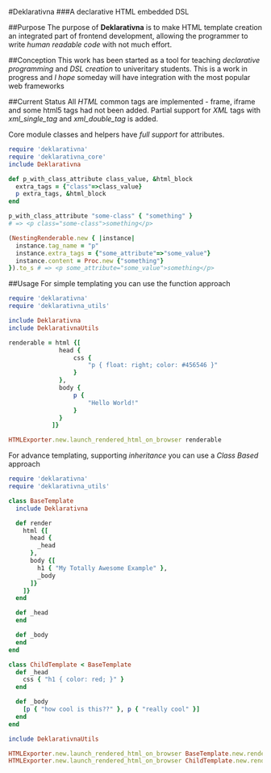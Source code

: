 #Deklarativna
###A declarative HTML embedded DSL

##Purpose
The purpose of **Deklarativna** is to make HTML template creation 
an integrated part of frontend development, allowing the programmer
to write *human readable code* with not much effort.

##Conception
This work has been started as a tool for teaching *declarative programming*
and *DSL creation* to univeritary students.
This is a work in progress and *I hope* someday will have integration
with the most popular web frameworks

##Current Status
All *HTML* common tags are implemented - frame, iframe and some html5 tags
had not been added.
Partial support for *XML* tags with *xml_single_tag* and *xml_double_tag*
is added.

Core module classes and helpers have *full support* for attributes.

```ruby
require 'deklarativna'
require 'deklarativna_core'
include Deklarativna

def p_with_class_attribute class_value, &html_block
  extra_tags = {"class"=>class_value}
  p extra_tags, &html_block
end

p_with_class_attribute "some-class" { "something" }
# => <p class="some-class">something</p>

(NestingRenderable.new { |instance|
  instance.tag_name = "p"
  instance.extra_tags = {"some_attribute"=>"some_value"}
  instance.content = Proc.new {"something"}
}).to_s # => <p some_attribute="some_value">something</p>
```

##Usage
For simple templating you can use the function approach

```ruby
require 'deklarativna'
require 'deklarativna_utils'

include Deklarativna
include DeklarativnaUtils

renderable = html {[
              head {
                  css {
                      "p { float: right; color: #456546 }"
                  }
              },
              body {
                  p {
                      "Hello World!"
                  }
              }
            ]}

HTMLExporter.new.launch_rendered_html_on_browser renderable
```

For advance templating, supporting *inheritance* you can use a *Class
Based* approach

```ruby
require 'deklarativna'
require 'deklarativna_utils'

class BaseTemplate
  include Deklarativna

  def render
    html {[
      head {
        _head
      },
      body {[
        h1 { "My Totally Awesome Example" },
        _body
      ]}
    ]}
  end

  def _head
  end

  def _body
  end
end

class ChildTemplate < BaseTemplate
  def _head
    css { "h1 { color: red; }" }
  end

  def _body
    [p { "how cool is this??" }, p { "really cool" }]
  end
end

include DeklarativnaUtils

HTMLExporter.new.launch_rendered_html_on_browser BaseTemplate.new.render, "base.html"
HTMLExporter.new.launch_rendered_html_on_browser ChildTemplate.new.render, "child.html"
```
